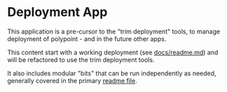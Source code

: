 # Deployment App

This application is a pre-cursor to the "trim deployment" tools, to manage deployment of polypoint - and in the future other apps.

This content start with a working deployment (see [docs/readme.md](./docs/readme.md)) and will be refactored to use the trim deployment tools.

It also includes modular "bits" that can be run independently as needed, generally covered in the primary [readme file](./docs/bits/readme.md).
